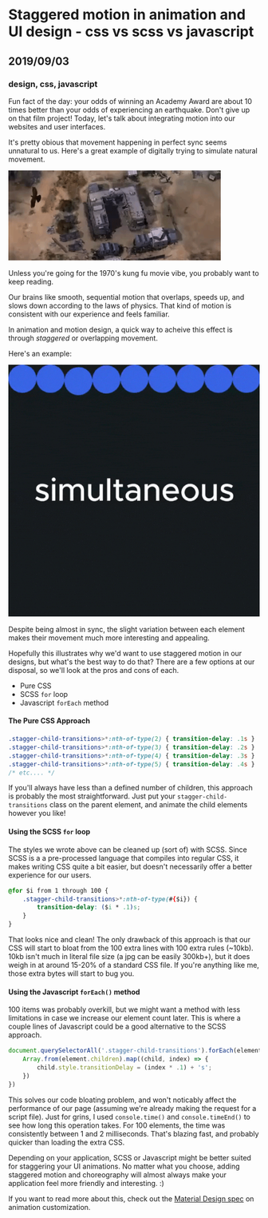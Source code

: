 # Staggered motion in animation and UI design - css vs scss vs javascript
## 2019/09/03
### design, css, javascript

Fun fact of the day: your odds of winning an Academy Award are about 10 times better than your odds of experiencing an earthquake.  Don't give up on that film project! Today, let's talk about integrating motion into our websites and user interfaces.

It's pretty obious that movement happening in perfect sync seems unnatural to us. Here's a great example of digitally trying to simulate natural movement.

![painful visual effects](/images/blog/painful-vfx.gif)

Unless you're going for the 1970's kung fu movie vibe, you probably want to keep reading.

Our brains like smooth, sequential motion that overlaps, speeds up, and slows down according to the laws of physics.  That kind of motion is consistent with our experience and feels familiar.

In animation and motion design, a quick way to acheive this effect is through *staggered* or overlapping movement.

Here's an example:

![circles moving upwards in perfect sync, then downwards with different start times and speeds](/images/blog/staggered-motion-vs-simultaneous-motion.gif)

Despite being almost in sync, the slight variation between each element makes their movement much more interesting and appealing.

Hopefully this illustrates why we'd want to use staggered motion in our designs, but what's the best way to do that? There are a few options at our disposal, so we'll look at the pros and cons of each.

- Pure CSS
- SCSS `for` loop
- Javascript `forEach` method

#### The Pure CSS Approach

```css
.stagger-child-transitions>*:nth-of-type(2) { transition-delay: .1s }
.stagger-child-transitions>*:nth-of-type(3) { transition-delay: .2s }
.stagger-child-transitions>*:nth-of-type(4) { transition-delay: .3s }
.stagger-child-transitions>*:nth-of-type(5) { transition-delay: .4s }
/* etc.... */
```

If you'll always have less than a defined number of children, this approach is probably the most straightforward. Just put your `stagger-child-transitions` class on the parent element, and animate the child elements however you like!


#### Using the SCSS `for` loop
The styles we wrote above can be cleaned up (sort of) with SCSS. Since SCSS is a a pre-processed language that compiles into regular CSS, it makes writing CSS quite a bit easier, but doesn't necessarily offer a better experience for our users.

```css
@for $i from 1 through 100 {
    .stagger-child-transitions>*:nth-of-type(#{$i}) {
        transition-delay: ($i * .1)s;
    }
}
```

That looks nice and clean!  The only drawback of this approach is that our CSS will start to bloat from the 100 extra lines with 100 extra rules (~10kb). 10kb isn't much in literal file size (a jpg can be easily 300kb+), but it does weigh in at around 15-20% of a standard CSS file. If you're anything like me, those extra bytes will start to bug you.


#### Using the Javascript `forEach()` method

100 items was probably overkill, but we might want a method with less limitations in case we increase our element count later. This is where a couple lines of Javascript could be a good alternative to the SCSS approach.

```javascript
document.querySelectorAll('.stagger-child-transitions').forEach(element => {
    Array.from(element.children).map((child, index) => {
        child.style.transitionDelay = (index * .1) + 's';
    })
})
```

This solves our code bloating problem, and won't noticably affect the performance of our page (assuming we're already making the request for a script file). Just for grins, I used `console.time()` and `console.timeEnd()` to see how long this operation takes. For 100 elements, the time was consistently between 1 and 2 milliseconds. That's blazing fast, and probably quicker than loading the extra CSS.

Depending on your application, SCSS or Javascript might be better suited for staggering your UI animations. No matter what you choose, adding staggered motion and choreography will almost always make your application feel more friendly and interesting. :)

If you want to read more about this, check out the [Material Design spec](https://material.io/design/motion/customization.html#sequencing) on animation customization.
